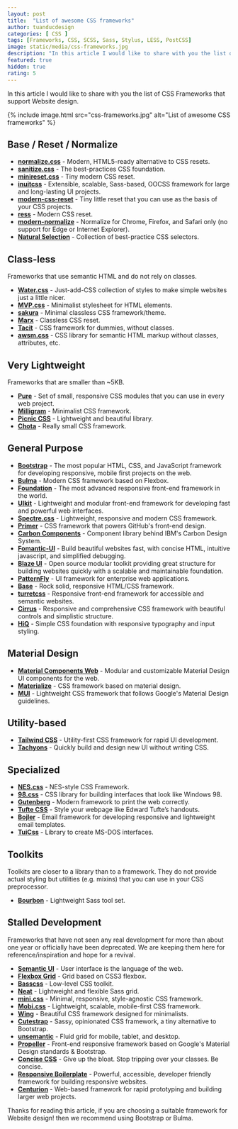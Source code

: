 ```yaml
---
layout: post
title:  "List of awesome CSS frameworks"
author: tuanducdesign
categories: [ CSS ]
tags: [Frameworks, CSS, SCSS, Sass, Stylus, LESS, PostCSS]
image: static/media/css-frameworks.jpg
description: "In this article I would like to share with you the list of CSS Frameworks that support Website design."
featured: true
hidden: true
rating: 5
---
```


In this article I would like to share with you the list of CSS Frameworks that support Website design.

{% include image.html src="css-frameworks.jpg" alt="List of awesome CSS frameworks" %}

## Base / Reset / Normalize

- [**normalize.css**](https://necolas.github.io/normalize.css/) - Modern, HTML5-ready alternative to CSS resets.
- [**sanitize.css**](https://csstools.github.io/sanitize.css/) - The best-practices CSS foundation.
- [**minireset.css**](https://jgthms.com/minireset.css/) - Tiny modern CSS reset.
- [**inuitcss**](https://github.com/inuitcss/inuitcss) - Extensible, scalable, Sass-based, OOCSS framework for large and long-lasting UI projects.
- [**modern-css-reset**](https://github.com/hankchizljaw/modern-css-reset) - Tiny little reset that you can use as the basis of your CSS projects.
- [**ress**](https://github.com/filipelinhares/ress) - Modern CSS reset.
- [**modern-normalize**](https://github.com/sindresorhus/modern-normalize) - Normalize for Chrome, Firefox, and Safari only (no support for Edge or Internet Explorer).
- [**Natural Selection**](https://github.com/frontaid/natural-selection) - Collection of best-practice CSS selectors.

## Class-less

Frameworks that use semantic HTML and do not rely on classes.

- [**Water.css**](https://watercss.kognise.dev/) - Just-add-CSS collection of styles to make simple websites just a little nicer.
- [**MVP.css**](https://andybrewer.github.io/mvp/) - Minimalist stylesheet for HTML elements.
- [**sakura**](https://oxal.org/projects/sakura/) - Minimal classless CSS framework/theme.
- [**Marx**](https://mblode.github.io/marx/) - Classless CSS reset.
- [**Tacit**](https://yegor256.github.io/tacit/) - CSS framework for dummies, without classes.
- [**awsm.css**](https://igoradamenko.github.io/awsm.css/) - CSS library for semantic HTML markup without classes, attributes, etc.

## Very Lightweight

Frameworks that are smaller than ~5KB.

- [**Pure**](https://purecss.io) - Set of small, responsive CSS modules that you can use in every web project.
- [**Milligram**](https://milligram.io) - Minimalist CSS framework.
- [**Picnic CSS**](https://picnicss.com) - Lightweight and beautiful library.
- [**Chota**](https://jenil.github.io/chota/) - Really small CSS framework.

## General Purpose

- [**Bootstrap**](https://getbootstrap.com) - The most popular HTML, CSS, and JavaScript framework for developing responsive, mobile first projects on the web.
- [**Bulma**](https://bulma.io) - Modern CSS framework based on Flexbox.
- [**Foundation**](https://get.foundation/) - The most advanced responsive front-end framework in the world.
- [**UIkit**](https://getuikit.com) - Lightweight and modular front-end framework for developing fast and powerful web interfaces.
- [**Spectre.css**](https://picturepan2.github.io/spectre/) - Lightweight, responsive and modern CSS framework.
- [**Primer**](https://primer.style/) - CSS framework that powers GitHub's front-end design.
- [**Carbon Components**](https://www.carbondesignsystem.com/) - Component library behind IBM's Carbon Design System.
- [**Fomantic-UI**](https://fomantic-ui.com/) - Build beautiful websites fast, with concise HTML, intuitive javascript, and simplified debugging.
- [**Blaze UI**](https://www.blazeui.com) - Open source modular toolkit providing great structure for building websites quickly with a scalable and maintainable foundation.
- [**PatternFly**](https://www.patternfly.org/) - UI framework for enterprise web applications.
- [**Base**](https://getbase.org) - Rock solid, responsive HTML/CSS framework.
- [**turretcss**](https://turretcss.com) - Responsive front-end framework for accessible and semantic websites.
- [**Cirrus**](https://spiderpig86.github.io/Cirrus/) - Responsive and comprehensive CSS framework with beautiful controls and simplistic structure.
- [**HiQ**](https://jonathanharrell.github.io/hiq/) - Simple CSS foundation with responsive typography and input styling.

## Material Design

- [**Material Components Web**](https://material.io/components/web/) - Modular and customizable Material Design UI components for the web.
- [**Materialize**](https://materializecss.com) - CSS framework based on material design.
- [**MUI**](https://www.muicss.com) - Lightweight CSS framework that follows Google's Material Design guidelines.

## Utility-based

- [**Tailwind CSS**](https://tailwindcss.com) - Utility-first CSS framework for rapid UI development.
- [**Tachyons**](https://tachyons.io) - Quickly build and design new UI without writing CSS.

## Specialized

- [**NES.css**](https://nostalgic-css.github.io/NES.css/) - NES-style CSS Framework.
- [**98.css**](https://jdan.github.io/98.css/) - CSS library for building interfaces that look like Windows 98.
- [**Gutenberg**](https://github.com/BafS/Gutenberg) - Modern framework to print the web correctly.
- [**Tufte CSS**](https://edwardtufte.github.io/tufte-css/) - Style your webpage like Edward Tufte’s handouts.
- [**Bojler**](https://bojler.slicejack.com) - Email framework for developing responsive and lightweight email templates.
- [**TuiCss**](https://github.com/vinibiavatti1/TuiCss) - Library to create MS-DOS interfaces.

## Toolkits

Toolkits are closer to a library than to a framework.
They do not provide actual styling but utilities (e.g. mixins) that you can use in your CSS preprocessor.

- [**Bourbon**](https://www.bourbon.io/) - Lightweight Sass tool set.

## Stalled Development

Frameworks that have not seen any real development for more than about one year or officially have been deprecated.
We are keeping them here for reference/inspiration and hope for a revival.

- [**Semantic UI**](https://semantic-ui.com) - User interface is the language of the web.
- [**Flexbox Grid**](https://flexboxgrid.com) - Grid based on CSS3 flexbox.
- [**Basscss**](https://basscss.com) - Low-level CSS toolkit.
- [**Neat**](https://neat.bourbon.io/) - Lightweight and flexible Sass grid.
- [**mini.css**](https://minicss.org) - Minimal, responsive, style-agnostic CSS framework.
- [**Mobi.css**](https://getmobicss.com) - Lightweight, scalable, mobile-first CSS framework.
- [**Wing**](https://kbrsh.github.io/wing/) - Beautiful CSS framework designed for minimalists.
- [**Cutestrap**](https://www.cutestrap.com) - Sassy, opinionated CSS framework, a tiny alternative to Bootstrap.
- [**unsemantic**](https://unsemantic.com) - Fluid grid for mobile, tablet, and desktop.
- [**Propeller**](https://propeller.in) - Front-end responsive framework based on Google's Material Design standards & Bootstrap.
- [**Concise CSS**](https://concisecss.com) - Give up the bloat. Stop tripping over your classes. Be concise.
- [**Responsive Boilerplate**](https://responsivebp.com) - Powerful, accessible, developer friendly framework for building responsive websites.
- [**Centurion**](https://www.centurionframework.com) - Web-based framework for rapid prototyping and building larger web projects.

Thanks for reading this article, if you are choosing a suitable framework for Website design! then we recommend using Bootstrap or Bulma.
